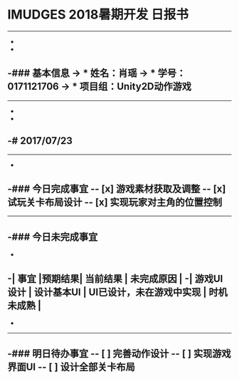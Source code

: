 # IMUDGES 2018暑期开发 日报书
--------
-
-
-### 基本信息
-> * 姓名：肖瑶
-> * 学号：0171121706
-> * 项目组：Unity2D动作游戏
-
--------
-
-
-# 2017/07/23
-
--------
-
-### 今日完成事宜
-- [x] 游戏素材获取及调整
-- [x] 试玩关卡布局设计
-- [x] 实现玩家对主角的位置控制
-
------
-### 今日未完成事宜
-
-
-| 事宜 |预期结果| 当前结果 | 未完成原因 | 
-| 游戏UI设计 | 设计基本UI | UI已设计，未在游戏中实现 | 时机未成熟 |
-
-
-------
-### 明日待办事宜
-- [ ] 完善动作设计
-- [ ] 实现游戏界面UI
-- [ ] 设计全部关卡布局
--------
